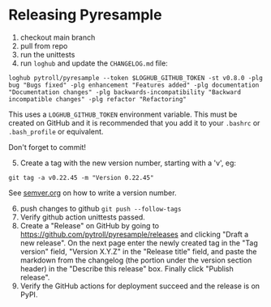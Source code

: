 # Releasing Pyresample

1. checkout main branch
2. pull from repo
3. run the unittests
4. run `loghub` and update the `CHANGELOG.md` file:

```
loghub pytroll/pyresample --token $LOGHUB_GITHUB_TOKEN -st v0.8.0 -plg bug "Bugs fixed" -plg enhancement "Features added" -plg documentation "Documentation changes" -plg backwards-incompatibility "Backward incompatible changes" -plg refactor "Refactoring"
```

This uses a `LOGHUB_GITHUB_TOKEN` environment variable. This must be created
on GitHub and it is recommended that you add it to your `.bashrc` or
`.bash_profile` or equivalent.

Don't forget to commit!

5. Create a tag with the new version number, starting with a 'v', eg:

```
git tag -a v0.22.45 -m "Version 0.22.45"
```

See [semver.org](http://semver.org/) on how to write a version number.



6. push changes to github `git push --follow-tags`
7. Verify github action unittests passed.
8. Create a "Release" on GitHub by going to
   https://github.com/pytroll/pyresample/releases and clicking "Draft a new release".
   On the next page enter the newly created tag in the "Tag version" field,
   "Version X.Y.Z" in the "Release title" field, and paste the markdown from
   the changelog (the portion under the version section header) in the
   "Describe this release" box. Finally click "Publish release".
9. Verify the GitHub actions for deployment succeed and the release is on PyPI.
